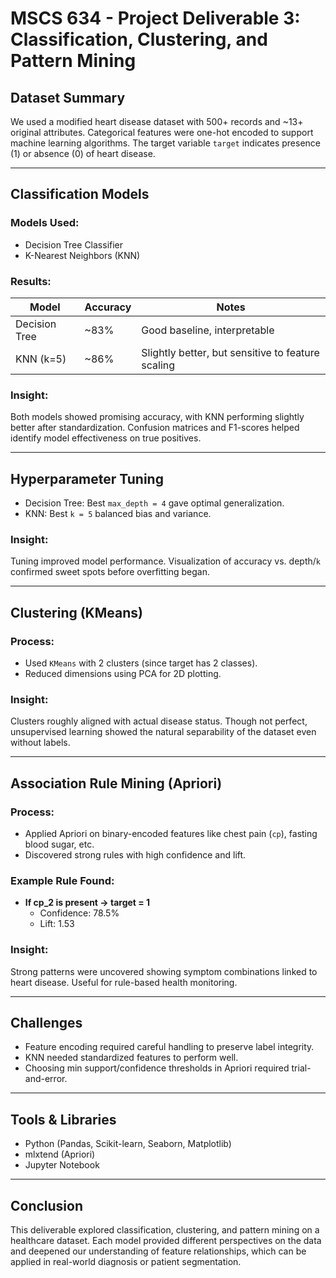 # MSCS 634 - Project Deliverable 3: Classification, Clustering, and Pattern Mining

## Dataset Summary
We used a modified heart disease dataset with 500+ records and ~13+ original attributes. Categorical features were one-hot encoded to support machine learning algorithms. The target variable `target` indicates presence (1) or absence (0) of heart disease.

---

## Classification Models

### Models Used:
- Decision Tree Classifier
- K-Nearest Neighbors (KNN)

### Results:
| Model           | Accuracy | Notes |
|----------------|----------|-------|
| Decision Tree  | ~83%     | Good baseline, interpretable |
| KNN (k=5)       | ~86%     | Slightly better, but sensitive to feature scaling |

### Insight:
Both models showed promising accuracy, with KNN performing slightly better after standardization. Confusion matrices and F1-scores helped identify model effectiveness on true positives.

---

## Hyperparameter Tuning

- Decision Tree: Best `max_depth = 4` gave optimal generalization.
- KNN: Best `k = 5` balanced bias and variance.
  
###  Insight:
Tuning improved model performance. Visualization of accuracy vs. depth/`k` confirmed sweet spots before overfitting began.

---

##  Clustering (KMeans)

### Process:
- Used `KMeans` with 2 clusters (since target has 2 classes).
- Reduced dimensions using PCA for 2D plotting.

###  Insight:
Clusters roughly aligned with actual disease status. Though not perfect, unsupervised learning showed the natural separability of the dataset even without labels.

---

##  Association Rule Mining (Apriori)

### Process:
- Applied Apriori on binary-encoded features like chest pain (`cp`), fasting blood sugar, etc.
- Discovered strong rules with high confidence and lift.

### Example Rule Found:
- **If cp_2 is present → target = 1**
  - Confidence: 78.5%
  - Lift: 1.53

###  Insight:
Strong patterns were uncovered showing symptom combinations linked to heart disease. Useful for rule-based health monitoring.

---

##  Challenges
- Feature encoding required careful handling to preserve label integrity.
- KNN needed standardized features to perform well.
- Choosing min support/confidence thresholds in Apriori required trial-and-error.

---

##  Tools & Libraries
- Python (Pandas, Scikit-learn, Seaborn, Matplotlib)
- mlxtend (Apriori)
- Jupyter Notebook

---

##  Conclusion
This deliverable explored classification, clustering, and pattern mining on a healthcare dataset. Each model provided different perspectives on the data and deepened our understanding of feature relationships, which can be applied in real-world diagnosis or patient segmentation.


